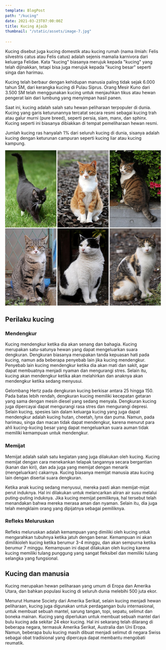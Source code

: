 ```yaml
---
template: BlogPost
path: "/kucing"
date: 2021-03-23T07:00:00Z
title: Kucing Ajaib
thumbnail: "/static/assets/image-7.jpg"

---
```

Kucing disebut juga kucing domestik atau kucing rumah (nama ilmiah: Felis silvestris catus atau Felis catus) adalah sejenis mamalia karnivora dari keluarga Felidae. Kata "kucing" biasanya merujuk kepada "kucing" yang telah dijinakkan, tetapi bisa juga merujuk kepada "kucing besar" seperti singa dan harimau.

Kucing telah berbaur dengan kehidupan manusia paling tidak sejak 6.000 tahun SM, dari kerangka kucing di Pulau Siprus. Orang Mesir Kuno dari 3.500 SM telah menggunakan kucing untuk menjauhkan tikus atau hewan pengerat lain dari lumbung yang menyimpan hasil panen.

Saat ini, kucing adalah salah satu hewan peliharaan terpopuler di dunia. Kucing yang garis keturunannya tercatat secara resmi sebagai kucing trah atau galur murni (pure breed), seperti persia, siam, manx, dan sphinx. Kucing seperti ini biasanya dibiakkan di tempat pemeliharaan hewan resmi.

Jumlah kucing ras hanyalah 1% dari seluruh kucing di dunia, sisanya adalah kucing dengan keturunan campuran seperti kucing liar atau kucing kampung.

![](/static/assets/1280px-collage_of_six_cats-01.jpg)

## Perilaku kucing

### **Mendengkur**

Kucing mendengkur ketika dia akan senang dan bahagia. Kucing merupakan satu-satunya hewan yang dapat mengeluarkan suara dengkuran. Dengkuran biasanya merupakan tanda kepuasan hati pada kucing, namun ada beberapa penyebab lain jika kucing mendengkur. Penyebab lain kucing mendengkur ketika dia akan mati dan sakit, agar dapat membuatnya menjadi nyaman dan mengurangi stres. Selain itu, kucing akan mendengkur ketika akan melahirkan dan anaknya akan mendengkur ketika sedang menyusui.

Gelombang Hertz pada dengkuran kucing berkisar antara 25 hingga 150. Pada batas lebih rendah, dengkuran kucing memiliki kecepatan getaran yang sama dengan mesin diesel yang sedang menyala. Dengkuran kucing juga dipercayai dapat mengurangi rasa stres dan mengurangi depresi. Selain kucing, spesies lain dalam keluarga kucing yang juga dapat mendengkur adalah kucing hutan, cheetah, lynx dan puma. Namun, pada harimau, singa dan macan tidak dapat mendengkur, karena menurut para ahli kucing-kucing besar yang dapat mengeluarkan suara auman tidak memiliki kemampuan untuk mendengkur.

### Memijat

Memijat adalah salah satu kegiatan yang juga dilakukan oleh kucing. Kucing memijat dengan cara menekankan telapak tangannya secara bergantian (kanan dan kiri), dan ada juga yang memijat dengan menarik (mengeluarkan) cakarnya. Kucing biasanya memijat manusia atau kucing lain dengan disertai suara dengkuran.

Ketika anak kucing sedang menyusui, mereka pasti akan memijat-mijat perut induknya. Hal ini dilakukan untuk melancarkan aliran air susu melalui puting-puting induknya. Jika kucing memijat pemiliknya, hal tersebut telah menandakan bahwa mereka merasa aman dan nyaman. Selain itu, dia juga telah mengklaim orang yang dipijatnya sebagai pemiliknya.

### Refleks Meluruskan

Refleks meluruskan adalah kemampuan yang dimiliki oleh kucing untuk mengarahkan tubuhnya ketika jatuh dengan benar. Kemampuan ini akan dimilikioleh kucing ketika berumur 3-4 minggu, dan akan sempurna ketika berumur 7 minggu. Kemampuan ini dapat dilakukan oleh kucing karena kucing memiliki tulang punggung yang sangat fleksibel dan memiliki tulang selangka yang fungsional.

## Kucing dan manusia

Kucing merupakan hewan peliharaan yang umum di Eropa dan Amerika Utara, dan bahkan populasi kucing di seluruh dunia melebihi 500 juta ekor.

Menurut Humane Society dari Amerika Serikat, selain kucing menjadi hewan peliharaan, kucing juga digunakan untuk perdagangan bulu internasional, untuk membuat sebuah mantel, sarung tangan, topi, sepatu, selimut dan boneka mainan. Kucing yang diperlukan untuk membuat sebuah mantel dari bulu kucing ada sekitar 24 ekor kucing. Hal ini sekarang telah dilarang di beberapa negara, termasuk Amerika Serikat, Australia dan Uni Eropa. Namun, beberapa bulu kucing masih dibuat menjadi selimut di negara Swiss sebagai obat tradisional yang dipercaya dapat membantu mengobati reumatik.